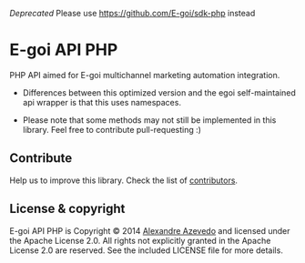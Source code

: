 *Deprecated*
Please use https://github.com/E-goi/sdk-php instead


E-goi API PHP
============

PHP API aimed for E-goi multichannel marketing automation integration.

* Differences between this optimized version and the egoi self-maintained api wrapper is that this uses namespaces.

* Please note that some methods may not still be implemented in this library. Feel free to contribute pull-requesting :)


Contribute
-------------------
Help us to improve this library. Check the list of [contributors](https://github.com/alexndreazevedo/egoi-api-php/graphs/contributors).


License & copyright
-------------------

E-goi API PHP is Copyright &copy; 2014 [Alexandre Azevedo](https://github.com/alexndreazevedo) and licensed under the Apache License 2.0. All rights not explicitly granted in the Apache License 2.0 are reserved. See the included LICENSE file for more details.
